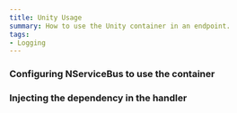 ```yaml
---
title: Unity Usage
summary: How to use the Unity container in an endpoint.
tags:
- Logging
---
```


### Configuring NServiceBus to use the container 

<!-- import ContainerConfiguration -->

### Injecting the dependency in the handler

<!-- import InjectingDependency -->
   